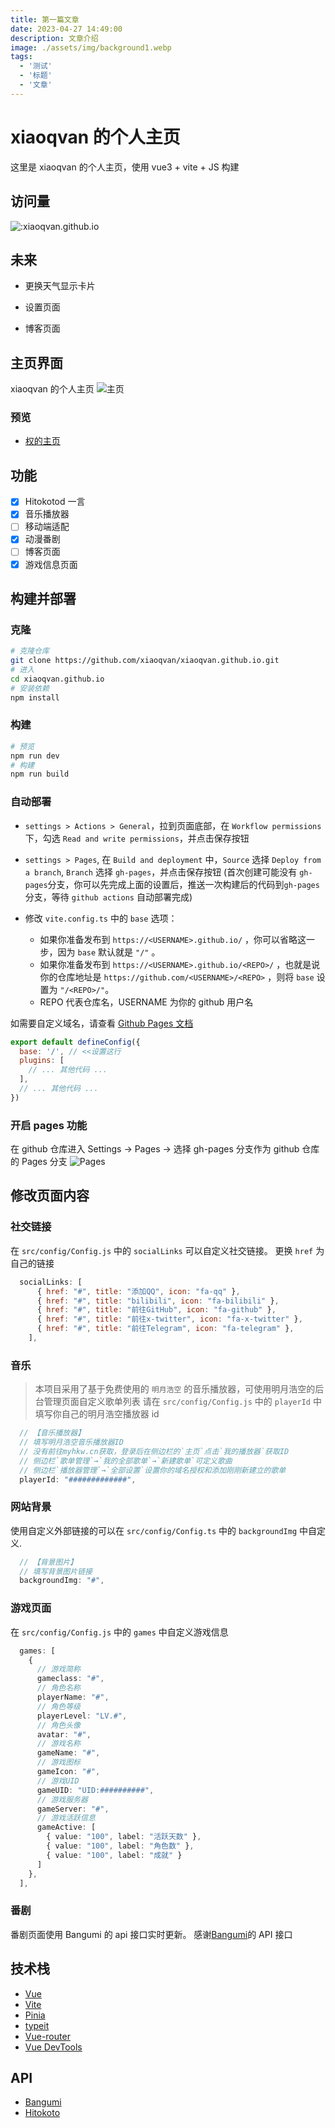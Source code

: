 ```yaml
---
title: 第一篇文章
date: 2023-04-27 14:49:00
description: 文章介绍
image: ./assets/img/background1.webp
tags:
  - '测试'
  - '标题'
  - '文章'
---
```


# xiaoqvan 的个人主页

这里是 xiaoqvan 的个人主页，使用 vue3 + vite + JS 构建

## 访问量

![:xiaoqvan.github.io](https://count.getloli.com/@xiaoqvan.github.io?name=xiaoqvan.github.io&theme=rule34&padding=9&offset=0&align=top&scale=1&pixelated=1&darkmode=auto)

## 未来

- 更换天气显示卡片

- 设置页面

- 博客页面

## 主页界面

xiaoqvan 的个人主页
![主页](/screenshots/image.png)

### 预览

- [权的主页](https://www.xiaoqvan.top)

## 功能

- [x] Hitokotod 一言
- [x] 音乐播放器
- [ ] 移动端适配
- [x] 动漫番剧
- [ ] 博客页面
- [x] 游戏信息页面

## 构建并部署

### 克隆

```bash
# 克隆仓库
git clone https://github.com/xiaoqvan/xiaoqvan.github.io.git
# 进入
cd xiaoqvan.github.io
# 安装依赖
npm install
```

### 构建

```bash
# 预览
npm run dev
# 构建
npm run build
```

### 自动部署

- `settings > Actions > General`，拉到页面底部，在 `Workflow permissions` 下，勾选 `Read and write permissions`，并点击保存按钮

- `settings > Pages`, 在 `Build and deployment` 中，`Source` 选择 `Deploy from a branch`, `Branch` 选择 `gh-pages`，并点击保存按钮
  (首次创建可能没有 `gh-pages`分支，你可以先完成上面的设置后，推送一次构建后的代码到`gh-pages`分支，等待 `github actions` 自动部署完成)

- 修改 `vite.config.ts` 中的 `base` 选项：
  - 如果你准备发布到 `https://<USERNAME>.github.io/` ，你可以省略这一步，因为 `base` 默认就是 `"/"` 。
  - 如果你准备发布到 `https://<USERNAME>.github.io/<REPO>/` ，也就是说你的仓库地址是 `https://github.com/<USERNAME>/<REPO>` ，则将 `base` 设置为 `"/<REPO>/"`。
  - REPO 代表仓库名，USERNAME 为你的 github 用户名

如需要自定义域名，请查看 [Github Pages 文档](https://docs.github.com/zh/pages/configuring-a-custom-domain-for-your-github-pages-site/about-custom-domains-and-github-pages)

```js
export default defineConfig({
  base: '/', // <<设置这行
  plugins: [
    // ... 其他代码 ...
  ],
  // ... 其他代码 ...
})
```

### 开启 pages 功能

在 github 仓库进入 Settings → Pages → 选择 gh-pages 分支作为 github 仓库的 Pages 分支
![Pages](/screenshots/image1.png)

## 修改页面内容

### 社交链接

在 `src/config/Config.js` 中的 `socialLinks` 可以自定义社交链接。
更换 `href` 为自己的链接

```js
  socialLinks: [
      { href: "#", title: "添加QQ", icon: "fa-qq" },
      { href: "#", title: "bilibili", icon: "fa-bilibili" },
      { href: "#", title: "前往GitHub", icon: "fa-github" },
      { href: "#", title: "前往x-twitter", icon: "fa-x-twitter" },
      { href: "#", title: "前往Telegram", icon: "fa-telegram" },
    ],
```

### 音乐

> 本项目采用了基于免费使用的 `明月浩空` 的音乐播放器，可使用明月浩空的后台管理页面自定义歌单列表
> 请在 `src/config/Config.js` 中的 `playerId` 中填写你自己的明月浩空播放器 id

```js
  // 【音乐播放器】
  // 填写明月浩空音乐播放器ID
  // 没有前往myhkw.cn获取，登录后在侧边栏的`主页`点击`我的播放器`获取ID
  // 侧边栏`歌单管理`→`我的全部歌单`→`新建歌单`可定义歌曲
  // 侧边栏`播放器管理`→`全部设置`设置你的域名授权和添加刚刚新建立的歌单
  playerId: "#############",
```

### 网站背景

使用自定义外部链接的可以在 `src/config/Config.ts` 中的 `backgroundImg` 中自定义.

```ts
  // 【背景图片】
  // 填写背景图片链接
  backgroundImg: "#",
```

### 游戏页面

在 `src/config/Config.js` 中的 `games` 中自定义游戏信息

```ts
  games: [
    {
      // 游戏简称
      gameclass: "#",
      // 角色名称
      playerName: "#",
      // 角色等级
      playerLevel: "LV.#",
      // 角色头像
      avatar: "#",
      // 游戏名称
      gameName: "#",
      // 游戏图标
      gameIcon: "#",
      // 游戏UID
      gameUID: "UID:##########",
      // 游戏服务器
      gameServer: "#",
      // 游戏活跃信息
      gameActive: [
        { value: "100", label: "活跃天数" },
        { value: "100", label: "角色数" },
        { value: "100", label: "成就" }
      ]
    },
  ],
```

### 番剧

番剧页面使用 Bangumi 的 api 接口实时更新。
感谢[Bangumi](https://bangumi.github.io/api/)的 API 接口

## 技术栈

- [Vue](https://cn.vuejs.org/)
- [Vite](https://vitejs.cn/vite3-cn/)
- [Pinia](https://pinia.vuejs.org/zh/)
- [typeit](https://github.com/alexmacarthur/typeit)
- [Vue-router](https://router.vuejs.org/zh/)
- [Vue DevTools](https://devtools-next.vuejs.org/)

## API

- [Bangumi](https://bangumi.github.io/api/)
- [Hitokoto](https://hitokoto.cn/)
